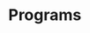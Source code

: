 
# Programs
























































































